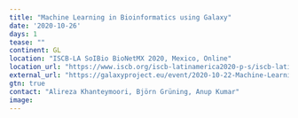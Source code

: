 ```yaml
---
title: "Machine Learning in Bioinformatics using Galaxy"
date: '2020-10-26'
days: 1
tease: ""
continent: GL
location: "ISCB-LA SoIBio BioNetMX 2020, Mexico, Online"
location_url: "https://www.iscb.org/iscb-latinamerica2020-p-s/iscb-latinamerica2020-worktut"
external_url: "https://galaxyproject.eu/event/2020-10-22-Machine-Learning-ISCB2020/"
gtn: true
contact: "Alireza Khanteymoori, Björn Grüning, Anup Kumar"
image: 
---
```

